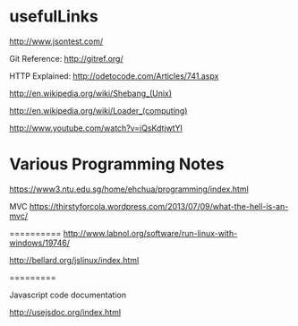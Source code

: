usefulLinks
===========
http://www.jsontest.com/

Git Reference: http://gitref.org/

HTTP Explained: http://odetocode.com/Articles/741.aspx

http://en.wikipedia.org/wiki/Shebang_(Unix)


http://en.wikipedia.org/wiki/Loader_(computing)

http://www.youtube.com/watch?v=iQsKdtjwtYI

Various Programming Notes
==========================
https://www3.ntu.edu.sg/home/ehchua/programming/index.html


MVC
https://thirstyforcola.wordpress.com/2013/07/09/what-the-hell-is-an-mvc/


==========
http://www.labnol.org/software/run-linux-with-windows/19746/

http://bellard.org/jslinux/index.html


=========

Javascript code documentation

http://usejsdoc.org/index.html
